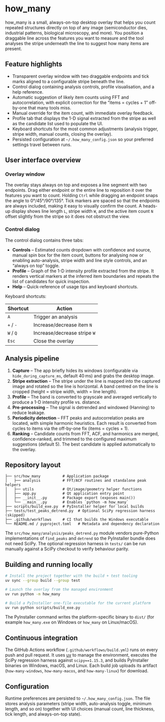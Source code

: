 # how_many

how_many is a small, always-on-top desktop overlay that helps you count repeated
structures directly on top of any image (semiconductor dies, industrial
patterns, biological microscopy, and more). You position a draggable line across
the features you want to measure and the tool analyses the stripe underneath the
line to suggest how many items are present.

## Feature highlights

- Transparent overlay window with two draggable endpoints and tick marks aligned
  to a configurable stripe beneath the line.
- Control dialog containing analysis controls, profile visualisation, and a help
  reference.
- Automatic suggestion of likely item counts using FFT and autocorrelation, with
  explicit correction for the “items = cycles + 1” off-by-one that many tools
  miss.
- Manual override for the item count, with immediate overlay feedback.
- Profile tab that displays the 1-D signal extracted from the stripe as well as
  the candidate list used to populate the UI.
- Keyboard shortcuts for the most common adjustments (analysis trigger, stripe
  width, manual counts, closing the overlay).
- Persisted configuration at `~/.how_many_config.json` so your preferred
  settings travel between runs.

## User interface overview

### Overlay window

The overlay stays always on top and exposes a line segment with two endpoints.
Drag either endpoint or the entire line to reposition it over the features you
want to count. Holding `Ctrl` while dragging an endpoint snaps the angle to
0°/45°/90°/135°. Tick markers are spaced so that the endpoints are always
included, making it easy to visually confirm the count. A heads-up display shows
line length `L`, stripe width `W`, and the active item count `N` offset slightly
from the stripe so it does not obstruct the view.

### Control dialog

The control dialog contains three tabs:

- **Controls** – Estimated counts dropdown with confidence and source, manual
  spin box for the item count, buttons for analysing now or enabling
  auto-analysis, stripe width and line style controls, and an “always on top”
  toggle.
- **Profile** – Graph of the 1-D intensity profile extracted from the stripe. It
  renders vertical markers at the inferred item boundaries and repeats the list
  of candidates for quick inspection.
- **Help** – Quick-reference of usage tips and keyboard shortcuts.

Keyboard shortcuts:

| Shortcut | Action                     |
| -------- | -------------------------- |
| `A`      | Trigger an analysis        |
| `+` / `-`| Increase/decrease item `N` |
| `W` / `Q`| Increase/decrease stripe `W` |
| `Esc`    | Close the overlay          |

## Analysis pipeline

1. **Capture** – The app briefly hides its windows (configurable via
   `hide_during_capture_ms`, default 40 ms) and grabs the desktop image.
2. **Stripe extraction** – The stripe under the line is mapped into the captured
   image and rotated so the line is horizontal. A band centred on the line is
   cropped (height = stripe width, width = line length).
3. **Profile** – The band is converted to grayscale and averaged vertically to
   produce a 1-D intensity profile vs. distance.
4. **Pre-processing** – The signal is detrended and windowed (Hanning) to reduce
   leakage.
5. **Periodicity detection** – FFT peaks and autocorrelation peaks are located,
   with simple harmonic heuristics. Each result is converted from cycles to
   items via the off-by-one fix (items = cycles + 1).
6. **Ranking** – Candidate counts from FFT, ACF, and harmonics are merged,
   confidence-ranked, and trimmed to the configured maximum suggestions (default
   5). The best candidate is applied automatically to the overlay.

## Repository layout

```
├── src/how_many          # Application package
│   ├── analysis          # FFT/ACF routines and standalone peak helpers
│   ├── utils             # Qt/image/geometry helper functions
│   ├── app.py            # Qt application entry point
│   ├── __init__.py       # Package export (exposes main())
│   └── __main__.py       # Enables `python -m how_many`
├── scripts/build_exe.py  # PyInstaller helper for local builds
├── tests/test_peaks_detrend.py  # Optional SciPy regression harness (skipped)
├── .github/workflows     # CI that builds the Windows executable
└── README.md / pyproject.toml   # Metadata and dependency declaration
```

The `src/how_many/analysis/peaks_detrend.py` module vendors pure-Python
implementations of `find_peaks` and `detrend` so the PyInstaller bundle does not
need SciPy. The optional regression harness in `tests/` can be run manually
against a SciPy checkout to verify behaviour parity.

## Building and running locally

```bash
# Install the project together with the build + test tooling
uv sync --group build --group test

# Launch the overlay from the managed environment
uv run python -m how_many

# Build a PyInstaller one-file executable for the current platform
uv run python scripts/build_exe.py
```

The PyInstaller command writes the platform-specific binary to `dist/` (for
example `how_many.exe` on Windows or `how_many` on Linux/macOS).

## Continuous integration

The GitHub Actions workflow (`.github/workflows/build.yml`) runs on every push
and pull request. It uses [uv](https://github.com/astral-sh/uv) to manage the
environment, executes the SciPy regression harness against
`scipy==1.15.3`, and builds PyInstaller binaries on Windows, macOS, and Linux.
Each build job uploads its artifact (`how-many-windows`, `how-many-macos`, and
`how-many-linux`) for download.

## Configuration

Runtime preferences are persisted to `~/.how_many_config.json`. The file stores
analysis parameters (stripe width, auto-analysis toggle, minimum length, and so
on) together with UI choices (manual count, line thickness, tick length, and
always-on-top state).
